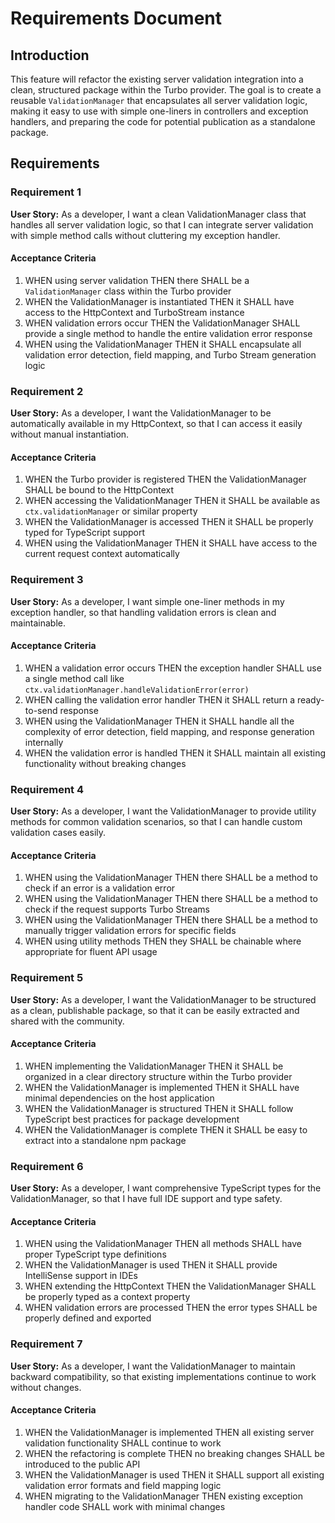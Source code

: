 # Requirements Document

## Introduction

This feature will refactor the existing server validation integration into a clean, structured package within the Turbo provider. The goal is to create a reusable `ValidationManager` that encapsulates all server validation logic, making it easy to use with simple one-liners in controllers and exception handlers, and preparing the code for potential publication as a standalone package.

## Requirements

### Requirement 1

**User Story:** As a developer, I want a clean ValidationManager class that handles all server validation logic, so that I can integrate server validation with simple method calls without cluttering my exception handler.

#### Acceptance Criteria

1. WHEN using server validation THEN there SHALL be a `ValidationManager` class within the Turbo provider
2. WHEN the ValidationManager is instantiated THEN it SHALL have access to the HttpContext and TurboStream instance
3. WHEN validation errors occur THEN the ValidationManager SHALL provide a single method to handle the entire validation error response
4. WHEN using the ValidationManager THEN it SHALL encapsulate all validation error detection, field mapping, and Turbo Stream generation logic

### Requirement 2

**User Story:** As a developer, I want the ValidationManager to be automatically available in my HttpContext, so that I can access it easily without manual instantiation.

#### Acceptance Criteria

1. WHEN the Turbo provider is registered THEN the ValidationManager SHALL be bound to the HttpContext
2. WHEN accessing the ValidationManager THEN it SHALL be available as `ctx.validationManager` or similar property
3. WHEN the ValidationManager is accessed THEN it SHALL be properly typed for TypeScript support
4. WHEN using the ValidationManager THEN it SHALL have access to the current request context automatically

### Requirement 3

**User Story:** As a developer, I want simple one-liner methods in my exception handler, so that handling validation errors is clean and maintainable.

#### Acceptance Criteria

1. WHEN a validation error occurs THEN the exception handler SHALL use a single method call like `ctx.validationManager.handleValidationError(error)`
2. WHEN calling the validation error handler THEN it SHALL return a ready-to-send response
3. WHEN using the ValidationManager THEN it SHALL handle all the complexity of error detection, field mapping, and response generation internally
4. WHEN the validation error is handled THEN it SHALL maintain all existing functionality without breaking changes

### Requirement 4

**User Story:** As a developer, I want the ValidationManager to provide utility methods for common validation scenarios, so that I can handle custom validation cases easily.

#### Acceptance Criteria

1. WHEN using the ValidationManager THEN there SHALL be a method to check if an error is a validation error
2. WHEN using the ValidationManager THEN there SHALL be a method to check if the request supports Turbo Streams
3. WHEN using the ValidationManager THEN there SHALL be a method to manually trigger validation errors for specific fields
4. WHEN using utility methods THEN they SHALL be chainable where appropriate for fluent API usage

### Requirement 5

**User Story:** As a developer, I want the ValidationManager to be structured as a clean, publishable package, so that it can be easily extracted and shared with the community.

#### Acceptance Criteria

1. WHEN implementing the ValidationManager THEN it SHALL be organized in a clear directory structure within the Turbo provider
2. WHEN the ValidationManager is implemented THEN it SHALL have minimal dependencies on the host application
3. WHEN the ValidationManager is structured THEN it SHALL follow TypeScript best practices for package development
4. WHEN the ValidationManager is complete THEN it SHALL be easy to extract into a standalone npm package

### Requirement 6

**User Story:** As a developer, I want comprehensive TypeScript types for the ValidationManager, so that I have full IDE support and type safety.

#### Acceptance Criteria

1. WHEN using the ValidationManager THEN all methods SHALL have proper TypeScript type definitions
2. WHEN the ValidationManager is used THEN it SHALL provide IntelliSense support in IDEs
3. WHEN extending the HttpContext THEN the ValidationManager SHALL be properly typed as a context property
4. WHEN validation errors are processed THEN the error types SHALL be properly defined and exported

### Requirement 7

**User Story:** As a developer, I want the ValidationManager to maintain backward compatibility, so that existing implementations continue to work without changes.

#### Acceptance Criteria

1. WHEN the ValidationManager is implemented THEN all existing server validation functionality SHALL continue to work
2. WHEN the refactoring is complete THEN no breaking changes SHALL be introduced to the public API
3. WHEN the ValidationManager is used THEN it SHALL support all existing validation error formats and field mapping logic
4. WHEN migrating to the ValidationManager THEN existing exception handler code SHALL work with minimal changes
